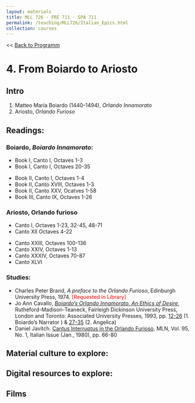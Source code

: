 ```yaml
---
layout: materials
title: MLL 726 - FRE 711 - SPA 711
permalink: /teaching/MLL726/Italian_Epics.html
collection: courses
---
```

<< [Back to Programm](index.html)

# 4. From Boiardo to Ariosto 

## Intro 

1. Matteo Maria Boiardo (1440-1494), *Orlando Innamorato*
2. Ariosto, *Orlando Furioso*

## Readings: 

### Boiardo, *Boiardo Innamorato*: 

* Book I, Canto I, Octaves 1-3 
* Book I, Canto I, Octaves 20-35 
<!--* Book I, Canto V, octaves 56-83 -->
* Book II, Canto I, Octaves 1-4
* Book II, Canto XVIII, Octaves 1-3 
* Book II, Canto XXV, Ocatves 1-58
* Book III, Canto IX, Octaves 1-26 
 		
### Ariosto, Orlando furioso
* Canto I, Octaves 1-23, 32-45, 48-71 
* Canto XII Octaves 4-22
<!-- * Canto XIII octaves 80-81-->
<!--* Canto XVIII octaves 165-192-->
<!--* Canto XIX octaves 1-42-->
* Canto XXIII, Octaves 100-136 
* Canto XXIV, Octaves 1-13
* Canto XXXIV, Octaves 70-87
* Canto XLVI 
<!-- * Canto II octaves 29-30--> 
<!-- * Canto VIII octaves 28-30, 71-87-->

### Studies:
*  Charles Peter Brand, *A preface to the Orlando Furioso*, Edinburgh University Press, 1974. <span style="color:red;">[Requested in Library]</span>
* Jo Ann Cavallo, [*Boiardo’s Orlando Innamorato. An Ethics of Desire*](https://books.google.es/books?id=GUI0iPpJZlwC&printsec=frontcover&source=gbs_ge_summary_r&cad=0#v=onepage&q&f=true), Rutheford-Madison-Teaneck, Fairleigh Dickinson University Press, London and Toronto: Associated University Presses, 1993, pp. [12-26](pdfs/Cavallo_1993_1.pdf) (1. Boiardo’s Narrator ) & [27-35](pdfs/Cavallo_1993_2.pdf) (2. Angelica) 
* Daniel Javitch. [Cantus Interruptus in the Orlando Furioso](https://www-jstor-org.access.library.miami.edu/stable/pdf/2906415.pdf?refreqid=excelsior%3A732ecea12ca9066de2b1a6badaa8c7f6). MLN, Vol. 95, No. 1, Italian Issue (Jan., 1980), pp. 66-80 

## Material culture to explore: 

## Digital resources to explore: 

## Films 


